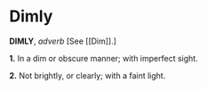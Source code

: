 # Dimly

**DIMLY**, _adverb_ \[See [[Dim]].\]

**1.** In a dim or obscure manner; with imperfect sight.

**2.** Not brightly, or clearly; with a faint light.